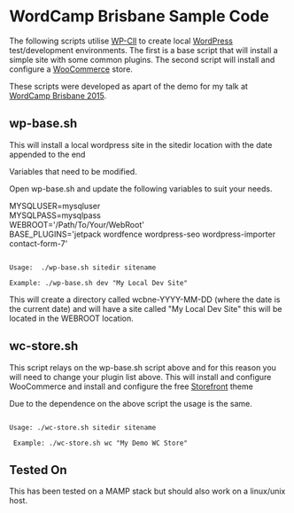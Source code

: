 # WordCamp Brisbane Sample Code #

The following scripts utilise [WP-ClI](http://wp-cli.org) to create local [WordPress](http://wordpress.org) test/development environments. The first is a base script that will install a simple site with some common plugins. The second script will install and configure a [WooCommerce](http://www.woocommerce.com) store. 

These scripts were developed as apart of the demo for my talk at [WordCamp Brisbane 2015](https://brisbane.wordcamp.org/2015/). 

## wp-base.sh
This will install a local wordpress site in the sitedir location with the date appended to the end 

Variables that need to be modified. 

Open wp-base.sh and update the following variables to suit your needs. 

MYSQLUSER=mysqluser <br />
MYSQLPASS=mysqlpass  <br />
WEBROOT='/Path/To/Your/WebRoot'  <br />
BASE_PLUGINS='jetpack wordfence wordpress-seo wordpress-importer contact-form-7' <br />

<code>
Usage: 	./wp-base.sh sitedir sitename 
</code>

<code>
Example: ./wp-base.sh dev "My Local Dev Site"
</code>

This will create a directory called wcbne-YYYY-MM-DD (where the date is the current date) and will have a site called "My Local Dev Site" this will be located in the WEBROOT location. 

## wc-store.sh 

This script relays on the wp-base.sh script above and for this reason you will need to change your plugin list above. This will install and configure WooCommerce and install and configure the free [Storefront](https://wordpress.org/themes/storefront/) theme 

Due to the dependence on the above script the usage is the same. 

<code>
Usage: ./wc-store.sh sitedir sitename 
</code>

<code>
 Example: ./wc-store.sh wc "My Demo WC Store"
</code>

## Tested On

This has been tested on a MAMP stack but should also work on a linux/unix host. 
